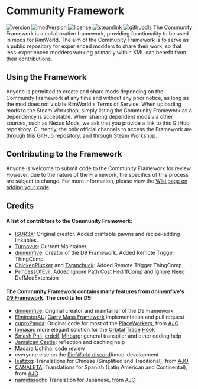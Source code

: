 # Community Framework
![version](https://img.shields.io/badge/RimWorld-1.3-brightgreen.svg) ![modVersion](https://img.shields.io/github/v/release/ISOR3X/communityframework?color=brightgreen&label=Mod%20version) [![license](https://img.shields.io/badge/License-MIT-blue.svg)](https://github.com/ISOR3X/communityframework/blob/master/LICENSE)
[![steamlink](https://raster.shields.io/steam/downloads/2585162118.png?color=blue&label=Workshop&logo=steam)](https://steamcommunity.com/sharedfiles/filedetails/?id=2585162118) [![githubdls](https://img.shields.io/github/downloads/ISOR3X/communityframework/total?color=blue&label=Github&logo=github)](https://github.com/ISOR3X/communityframework/releases/latest)
The Community Framework is a collaborative framework, providing functionality to be used in mods for RimWorld. The aim of the Community Framework is to serve as a public repository for experienced modders to share their work, so that less-experienced modders working primarily within XML can benefit from their contributions.

## Using the Framework
Anyone is permitted to create and share mods depending on the Community Framework at any time and without any prior notice, as long as the mod does not violate RimWorld's Terms of Service.
When uploading mods to the Steam Workshop, simply listing the Community Framework as a dependency is acceptable. When sharing dependent mods via other sources, such as Nexus Mods, we ask that you provide a link to this GitHub repository.
Currently, the only official channels to access the Framework are through this GitHub repository, and through Steam Workshop.

## Contributing to the Framework
Anyone is welcome to submit code to the Community Framework for review. However, due to the nature of the Framework, the specifics of this process are subject to change. For more information, please view the [Wiki page on adding your code](https://github.com/ISOR3X/communityframework/wiki/Adding-your-code).

## Credits
#### A list of contribtors to the Community Framework:
- [ISOR3X](https://github.com/ISOR3X): Original creator. Added craftable pawns and recipe-adding linkables.
- [Turnovus](https://github.com/Turnovus): Current Maintainer.
- [dninemfive](https://github.com/dninemfive): Creator of the D9 Framework. Added Remote Trigger ThingComp.
- [ChickenPlucker](https://steamcommunity.com/id/chickenplcker) and [Taranchuck](https://github.com/Taranchuk): Added Remote Trigger ThingComp.
- [PrincessOfEvil](): Added Ignore Path Cost HediffComp and Ignore Need DefModExtension
#### The Community Framework contains many features from dninemfive's [D9 Framework](https://github.com/dninemfive/d9framework). The credits for D9:
- [dninemfive](https://github.com/dninemfive): Original creator and maintainer of the D9 Framework.
- [ElminsterAU](https://github.com/ElminsterAU): [Carry Mass Framework](https://github.com/dninemfive/d9framework/wiki/Harmony-patches#carry-mass-framework) implementation and pull request
- [cuproPanda](https://github.com/CuproPanda): Original code for most of the [PlaceWorkers](https://github.com/dninemfive/d9framework/wiki/PlaceWorkers), from [AJO](https://github.com/dninemfive/ajolite)
- [lbmaian](https://github.com/lbmaian): more elegant solution for the [Orbital Trade Hook](https://github.com/dninemfive/d9framework/wiki/Harmony-patches#orbital-trade-hook)
- [Smash Phil](https://github.com/SmashPhil), [erdelf](https://github.com/erdelf), [Mhburg](https://github.com/Mhburg): general transpiler and other coding help
- [Jamaican Castle](https://steamcommunity.com/profiles/76561197998915712): reflection and caching help
- [Madara Uchiha](https://github.com/MadaraUchiha): code review
- everyone else on the [RimWorld discord](https://discord.gg/rimworld)#mod-development
- [leafzxg](https://github.com/leafzxg): Translations for Chinese (Simplified and Traditional), from [AJO](https://github.com/dninemfive/ajolite)
- [CANALETA](https://github.com/CANALETA): Translations for Spanish (Latin American and Continental), from [AJO](https://github.com/dninemfive/ajolite)
- [namidasechi](https://steamcommunity.com/profiles/76561198099924163): Translation for Japanese, from [AJO](https://github.com/dninemfive/ajolite)